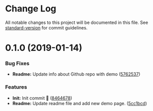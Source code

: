 # Change Log

All notable changes to this project will be documented in this file. See [standard-version](https://github.com/conventional-changelog/standard-version) for commit guidelines.

<a name="0.1.0"></a>
# 0.1.0 (2019-01-14)


### Bug Fixes

* **Readme:** Update info about Github repo with demo ([5762537](https://github.com/ambus/matNavBarPagination/commit/5762537))


### Features

* **Init:** Init commit 🎉 ([8464678](https://github.com/ambus/matNavBarPagination/commit/8464678))
* **Readme:** Update readme file and add new demo page. ([5cc1bcd](https://github.com/ambus/matNavBarPagination/commit/5cc1bcd))
